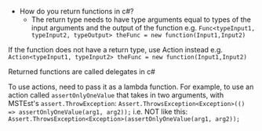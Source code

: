 
- How do you return functions in c#?
	 - The return type needs to have type arguments equal to types of the input arguments and the output of the function e.g.
 ```Func<typeInput1, typeInput2, typeOutput> theFunc = new function(Input1,Input2)```
 
 If the function does not have a return type, use Action instead e.g.
 ```Action<typeInput1, typeInput2> theFunc = new function(Input1,Input2)```

Returned functions are called delegates in c#

To use actions, need to pass it as a lambda function. For example, to use an action called ```assertOnlyOneValue``` that takes in two arguments, with MSTEst's ```assert.ThrowException```:
 ```Assert.ThrowsException<Exception>(() => assertOnlyOneValue(arg1, arg2));```
 i.e. NOT like this:
 ```Assert.ThrowsException<Exception>(assertOnlyOneValue(arg1, arg2));```

 